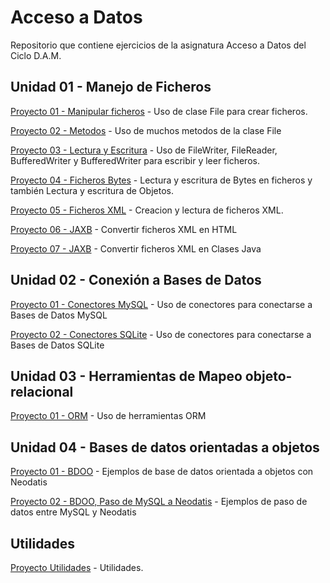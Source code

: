 # Acceso a Datos

Repositorio que contiene ejercicios de la asignatura Acceso a Datos del Ciclo D.A.M.

## Unidad 01 - Manejo de Ficheros

[Proyecto 01 - Manipular ficheros](https://github.com/oscarcillo/AccesoDatos/tree/master/src/UD01_P01_Manipular) - Uso de clase File para crear ficheros.

[Proyecto 02 - Metodos](https://github.com/oscarcillo/AccesoDatos/tree/master/src/UD01_P02_Metodos) - Uso de muchos metodos de la clase File

[Proyecto 03 - Lectura y Escritura](https://github.com/oscarcillo/AccesoDatos/tree/master/src/UD01_P03_lectura_escritura) - Uso de FileWriter, FileReader, BufferedWriter y BufferedWriter para escribir y leer ficheros.

[Proyecto 04 - Ficheros Bytes](https://github.com/oscarcillo/AccesoDatos/tree/master/src/UD01_P04_FicherosBytes) - Lectura y escritura de Bytes en ficheros y también Lectura y escritura de Objetos.

[Proyecto 05 - Ficheros XML](https://github.com/oscarcillo/AccesoDatos/tree/master/src/UD01_P05_FicherosXML) - Creacion y lectura de ficheros XML.

[Proyecto 06 - JAXB](https://github.com/oscarcillo/AccesoDatos/tree/master/src/UD01_P06_JAXB) - Convertir ficheros XML en HTML

[Proyecto 07 - JAXB](https://github.com/oscarcillo/AccesoDatos/tree/master/src/UD01_P07_JAXB_mapear_xml_clase) - Convertir ficheros XML en Clases Java

## Unidad 02 - Conexión a Bases de Datos

[Proyecto 01 - Conectores MySQL](https://github.com/oscarcillo/AccesoDatos/tree/master/src/UD02_P01_Conectores_MySQL) - Uso de conectores para conectarse a Bases de Datos MySQL

[Proyecto 02 - Conectores SQLite](https://github.com/oscarcillo/AccesoDatos/tree/master/src/UD02_P02_ConectoresSQLite) - Uso de conectores para conectarse a Bases de Datos SQLite

## Unidad 03 - Herramientas de Mapeo objeto-relacional

[Proyecto 01 - ORM](https://github.com/oscarcillo/AccesoDatos/tree/master/src/UD03_P01_ORM) - Uso de herramientas ORM

## Unidad 04 - Bases de datos orientadas a objetos

[Proyecto 01 - BDOO](https://github.com/oscarcillo/AccesoDatos/tree/master/src/UD04_P01_BDOO) - Ejemplos de base de datos orientada a objetos con Neodatis

[Proyecto 02 - BDOO, Paso de MySQL a Neodatis](https://github.com/oscarcillo/AccesoDatos/tree/master/src/UD04_P02_BDOO_MySQL_a_Neodatis) - Ejemplos de paso de datos entre MySQL y Neodatis
## Utilidades

[Proyecto Utilidades](https://github.com/oscarcillo/AccesoDatos/tree/master/src/Utilidades) - Utilidades.



